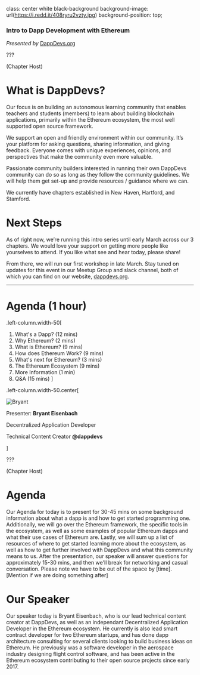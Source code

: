 class: center white black-background
background-image: url(https://i.redd.it/408ryru2vzty.jpg)
background-position: top;

### Intro to Dapp Development with Ethereum
*Presented by* [DappDevs.org](dappdevs.org)

???

(Chapter Host)

# What is DappDevs?

Our focus is on building an autonomous learning community that enables
teachers and students (members) to learn about building blockchain applications,
primarily within the Ethereum ecosystem, the most well supported open source framework.

We support an open and friendly environment within our community.
It’s your platform for asking questions, sharing information, and giving feedback.
Everyone comes with unique experiences, opinions,
and perspectives that make the community even more valuable.

Passionate community builders interested in running their own DappDevs community can do
so as long as they follow the community guidelines.
We will help them get set-up and provide resources / guidance where we can.

We currently have chapters established in New Haven, Hartford, and Stamford.

# Next Steps

As of right now, we’re running this intro series until early March across our 3 chapters.
We would love your support on getting more people like yourselves to attend.
If you like what see and hear today, please share!

From there, we will run our first workshop in late March.
Stay tuned on updates for this event in our Meetup Group and slack channel,
both of which you can find on our website, [dappdevs.org](dappdevs.org).

---

# Agenda (1 hour)

.left-column.width-50[
1. What's a Dapp? (12 mins)
2. Why Ethereum? (2 mins)
3. What is Ethereum? (9 mins)
4. How does Ethereum Work? (9 mins)
5. What's next for Ethereum? (3 mins)
6. The Ethereum Ecosystem (9 mins)
7. More Information (1 min)
8. Q&A (15 mins)
]

.left-column.width-50.center[

![Bryant](https://media.licdn.com/mpr/mpr/shrinknp_400_400/AAMABADGAAwAAQAAAAAAAAwLAAAAJGYyYmFlMGZjLTE2MzgtNDJlOC1hNzM4LTZkYWQzYWQxZGNjYg.jpg)

Presenter: **Bryant Eisenbach**

Decentralized Application Developer

Technical Content Creator **@dappdevs**

]

???

(Chapter Host)

# Agenda

Our Agenda for today is to present for 30-45 mins on some background information
about what a dapp is and how to get started programming one.
Additionally, we will go over the Ethereum framework, the specific tools in the ecosystem,
as well as some examples of popular Ethereum dapps and what their use cases of Ethereum are.
Lastly, we will sum up a list of resources of where to get started learning more about the
ecosystem, as well as how to get further involved with DappDevs and what this community means
to us. After the presentation, our speaker will answer questions for approximately 15-30 mins,
and then we'll break for networking and casual conversation.
Please note we have to be out of the space by [time].
[Mention if we are doing something after]

# Our Speaker

Our speaker today is Bryant Eisenbach, who is our lead technical content creator at DappDevs,
as well as an independant Decentralized Application Developer in the Ethereum ecosystem.
He currently is also lead smart contract developer for two Ethereum startups, and has done
dapp architecture consulting for several clients looking to build business ideas on Ethereum.
He previously was a software developer in the aerospace industry designing flight control software,
and has been active in the Ethereum ecosystem contributing to their open source projects since
early 2017.
